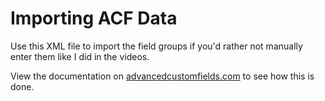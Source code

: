 # Importing ACF Data

Use this XML file to import the field groups if you'd rather not manually enter them like I did in the videos. 

View  the documentation on [advancedcustomfields.com](https://advancedcustomfields.com) to see how this is done.